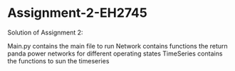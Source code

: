 # Assignment-2-EH2745
Solution of Assignment 2:

Main.py contains the main file to run
Network contains functions the return panda power networks for different operating states
TimeSeries contains the functions to sun the timeseries 
